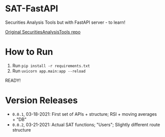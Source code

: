 # SAT-FastAPI
Securities Analysis Tools but with FastAPI server - to learn!

[Original SecuritiesAnalysisTools repo](https://github.com/nga-27/SecuritiesAnalysisTools)

# How to Run
1. Run `pip install -r requirements.txt`
1. Run `uvicorn app.main:app --reload`

READY!

# Version Releases
* `0.0.1`, 03-18-2021: First set of APIs + structure; RSI + moving averages + "DB"
* `0.0.2`, 03-21-2021: Actual SAT functions; "Users"; Slightly different route structure
